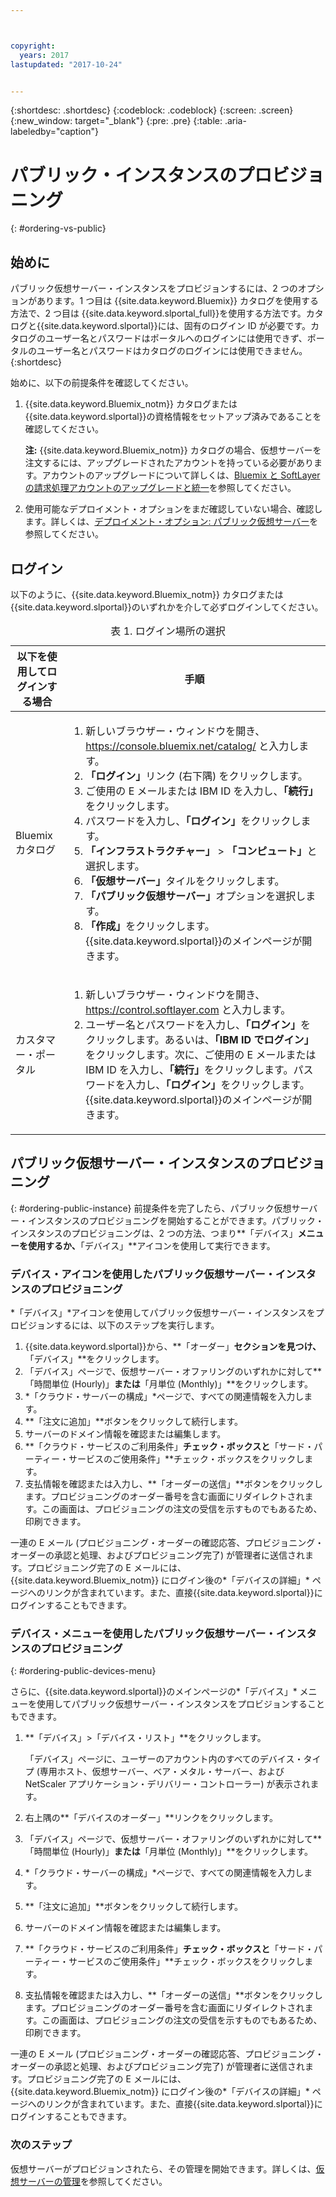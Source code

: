 ```yaml
---



copyright:
  years: 2017
lastupdated: "2017-10-24"


---
```


{:shortdesc: .shortdesc}
{:codeblock: .codeblock}
{:screen: .screen}
{:new_window: target="_blank"}
{:pre: .pre}
{:table: .aria-labeledby="caption"}

# パブリック・インスタンスのプロビジョニング
{: #ordering-vs-public}

## 始めに
パブリック仮想サーバー・インスタンスをプロビジョンするには、2 つのオプションがあります。1 つ目は {{site.data.keyword.Bluemix}} カタログを使用する方法で、2 つ目は {{site.data.keyword.slportal_full}}を使用する方法です。カタログと{{site.data.keyword.slportal}}には、固有のログイン ID が必要です。カタログのユーザー名とパスワードはポータルへのログインには使用できず、ポータルのユーザー名とパスワードはカタログのログインには使用できません。
{:shortdesc}

始めに、以下の前提条件を確認してください。

  1. {{site.data.keyword.Bluemix_notm}} カタログまたは{{site.data.keyword.slportal}}の資格情報をセットアップ済みであることを確認してください。 
  
     **注:** {{site.data.keyword.Bluemix_notm}} カタログの場合、仮想サーバーを注文するには、アップグレードされたアカウントを持っている必要があります。アカウントのアップグレードについて詳しくは、[Bluemix と SoftLayer の請求処理アカウントのアップグレードと統一](https://console.ng.bluemix.net/docs/admin/softlayerlink.html)を参照してください。
  
  2. 使用可能なデプロイメント・オプションをまだ確認していない場合、確認します。詳しくは、[デプロイメント・オプション: パブリック仮想サーバー](../vsi/vsi_public.html)を参照してください。

## ログイン 
以下のように、{{site.data.keyword.Bluemix_notm}} カタログまたは{{site.data.keyword.slportal}}のいずれかを介して必ずログインしてください。 

  <table>
   <CAPTION>表 1. ログイン場所の選択</CAPTION>
   <THEAD>
   <TR>
   <th>以下を使用してログインする場合</th>
   <th>手順</th>
   </TR>
   </THEAD>
   <TBODY>
   <tr>
   <td>Bluemix カタログ</td>
   <td>
   <ol>
   <li>新しいブラウザー・ウィンドウを開き、<a href="https://console.bluemix.net/catalog/">https://console.bluemix.net/catalog/</a> と入力します。</li>
   <li><b>「ログイン」</b>リンク (右下隅) をクリックします。</li>
   <li>ご使用の E メールまたは IBM ID を入力し、<b>「続行」</b>をクリックします。</li>
   <li>パスワードを入力し、<b>「ログイン」</b>をクリックします。</li>
   <li><b>「インフラストラクチャー」</b> > <b>「コンピュート」</b>と選択します。</li>
   <li><b>「仮想サーバー」</b>タイルをクリックします。</li>
   <li><b>「パブリック仮想サーバー」</b>オプションを選択します。</li>
   <li><b>「作成」</b>をクリックします。{{site.data.keyword.slportal}}のメインページが開きます。</li>
   </ol>
   </td>
   </tr>
   <tr>
   <td>カスタマー・ポータル</td>
   <td>
   <ol>
   <li>新しいブラウザー・ウィンドウを開き、<a href="https://control.softlayer.com">https://control.softlayer.com</a> と入力します。</li>
   <li>ユーザー名とパスワードを入力し、<b>「ログイン」</b>をクリックします。あるいは、<b>「IBM ID でログイン」</b>をクリックします。次に、ご使用の E メールまたは IBM ID を入力し、<b>「続行」</b>をクリックします。パスワードを入力し、<b>「ログイン」</b>をクリックします。{{site.data.keyword.slportal}}のメインページが開きます。</li>
   </ol>
   </td>
   </tr>
   </TBODY>
   </table>

## パブリック仮想サーバー・インスタンスのプロビジョニング
{: #ordering-public-instance}
前提条件を完了したら、パブリック仮想サーバー・インスタンスのプロビジョニングを開始することができます。パブリック・インスタンスのプロビジョニングは、2 つの方法、つまり**「デバイス」**メニューを使用するか、**「デバイス」**アイコンを使用して実行できます。

### デバイス・アイコンを使用したパブリック仮想サーバー・インスタンスのプロビジョニング
*「デバイス」*アイコンを使用してパブリック仮想サーバー・インスタンスをプロビジョンするには、以下のステップを実行します。

1.  {{site.data.keyword.slportal}}から、**「オーダー」**セクションを見つけ、**「デバイス」**をクリックします。
2.  「デバイス」ページで、仮想サーバー・オファリングのいずれかに対して**「時間単位 (Hourly)」**または**「月単位 (Monthly)」**をクリックします。
3.  *「クラウド・サーバーの構成」*ページで、すべての関連情報を入力します。
4.  **「注文に追加」**ボタンをクリックして続行します。
5.  サーバーのドメイン情報を確認または編集します。
5.  **「クラウド・サービスのご利用条件」**チェック・ボックスと**「サード・パーティー・サービスのご使用条件」**チェック・ボックスをクリックします。
6.  支払情報を確認または入力し、**「オーダーの送信」**ボタンをクリックします。プロビジョニングのオーダー番号を含む画面にリダイレクトされます。この画面は、プロビジョニングの注文の受信を示すものでもあるため、印刷できます。

 一連の E メール (プロビジョニング・オーダーの確認応答、プロビジョニング・オーダーの承認と処理、およびプロビジョニング完了) が管理者に送信されます。プロビジョニング完了の E メールには、{{site.data.keyword.Bluemix_notm}} にログイン後の*「デバイスの詳細」* ページへのリンクが含まれています。また、直接{{site.data.keyword.slportal}}にログインすることもできます。

### デバイス・メニューを使用したパブリック仮想サーバー・インスタンスのプロビジョニング
{: #ordering-public-devices-menu}

さらに、{{site.data.keyword.slportal}}のメインページの*「デバイス」* メニューを使用してパブリック仮想サーバー・インスタンスをプロビジョンすることもできます。 

1. **「デバイス」>「デバイス・リスト」**をクリックします。

   「デバイス」ページに、ユーザーのアカウント内のすべてのデバイス・タイプ (専用ホスト、仮想サーバー、ベア・メタル・サーバー、および NetScaler アプリケーション・デリバリー・コントローラー) が表示されます。
2. 右上隅の**「デバイスのオーダー」**リンクをクリックします。
3. 「デバイス」ページで、仮想サーバー・オファリングのいずれかに対して**「時間単位 (Hourly)」**または**「月単位 (Monthly)」**をクリックします。
4. *「クラウド・サーバーの構成」*ページで、すべての関連情報を入力します。
5. **「注文に追加」**ボタンをクリックして続行します。
6. サーバーのドメイン情報を確認または編集します。
7. **「クラウド・サービスのご利用条件」**チェック・ボックスと**「サード・パーティー・サービスのご使用条件」**チェック・ボックスをクリックします。
8. 支払情報を確認または入力し、**「オーダーの送信」**ボタンをクリックします。プロビジョニングのオーダー番号を含む画面にリダイレクトされます。この画面は、プロビジョニングの注文の受信を示すものでもあるため、印刷できます。

一連の E メール (プロビジョニング・オーダーの確認応答、プロビジョニング・オーダーの承認と処理、およびプロビジョニング完了) が管理者に送信されます。プロビジョニング完了の E メールには、{{site.data.keyword.Bluemix_notm}} にログイン後の*「デバイスの詳細」* ページへのリンクが含まれています。また、直接{{site.data.keyword.slportal}}にログインすることもできます。

### 次のステップ
仮想サーバーがプロビジョンされたら、その管理を開始できます。詳しくは、[仮想サーバーの管理](../vsi/vsi_managing.html)を参照してください。
